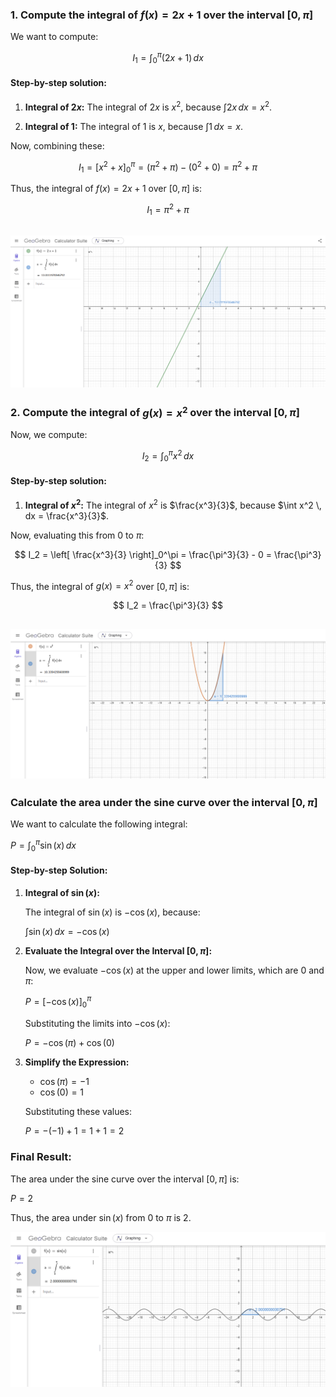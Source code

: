 ### 1. Compute the integral of $f(x) = 2x + 1$ over the interval $[0, \pi]$

We want to compute:

$$
I_1 = \int_0^\pi (2x + 1) \, dx
$$

#### Step-by-step solution:

1. **Integral of $2x$:**
   The integral of $2x$ is $x^2$, because $\int 2x \, dx = x^2$.
   
2. **Integral of $1$:**
   The integral of $1$ is $x$, because $\int 1 \, dx = x$.

Now, combining these:

$$
I_1 = \left[ x^2 + x \right]_0^\pi = \left( \pi^2 + \pi \right) - (0^2 + 0) = \pi^2 + \pi
$$

Thus, the integral of $f(x) = 2x + 1$ over $[0, \pi]$ is:

$$
I_1 = \pi^2 + \pi
$$

![alt text](image.png)
---

### 2. Compute the integral of $g(x) = x^2$ over the interval $[0, \pi]$

Now, we compute:

$$
I_2 = \int_0^\pi x^2 \, dx
$$

#### Step-by-step solution:

1. **Integral of $x^2$:**
   The integral of $x^2$ is $\frac{x^3}{3}$, because $\int x^2 \, dx = \frac{x^3}{3}$.

Now, evaluating this from 0 to $\pi$:

$$
I_2 = \left[ \frac{x^3}{3} \right]_0^\pi = \frac{\pi^3}{3} - 0 = \frac{\pi^3}{3}
$$

Thus, the integral of $g(x) = x^2$ over $[0, \pi]$ is:

$$
I_2 = \frac{\pi^3}{3}
$$

![alt text](image-1.png)
---

### Calculate the area under the sine curve over the interval $[0, \pi]$

We want to calculate the following integral:

$P = \int_0^\pi \sin(x) \, dx$

#### Step-by-step Solution:

1. **Integral of $\sin(x)$:**

   The integral of $\sin(x)$ is $-\cos(x)$, because:

   $\int \sin(x) \, dx = -\cos(x)$

2. **Evaluate the Integral over the Interval $[0, \pi]$:**

   Now, we evaluate $-\cos(x)$ at the upper and lower limits, which are 0 and $\pi$:

   $P = \left[ -\cos(x) \right]_0^\pi$

   Substituting the limits into $-\cos(x)$:

   $P = -\cos(\pi) + \cos(0)$

3. **Simplify the Expression:**

   - $\cos(\pi) = -1$
   - $\cos(0) = 1$

   Substituting these values:

   $P = -(-1) + 1 = 1 + 1 = 2$

### Final Result:

The area under the sine curve over the interval $[0, \pi]$ is:

$P = 2$

Thus, the area under $\sin(x)$ from 0 to $\pi$ is 2.

![alt text](image-2.png)